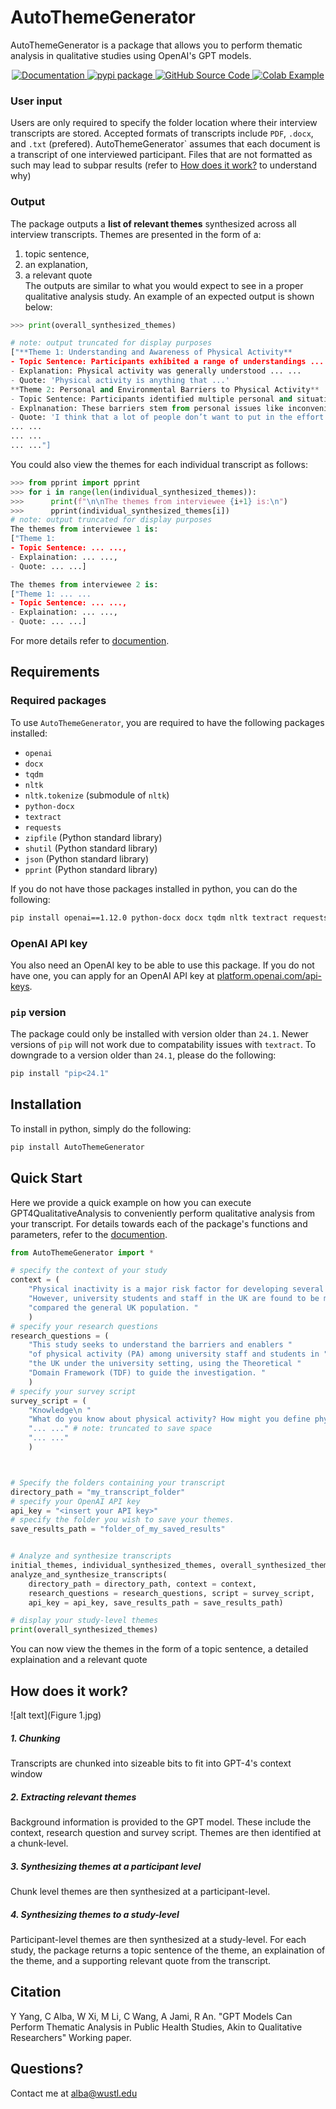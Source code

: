 # AutoThemeGenerator  
AutoThemeGenerator is a package that allows you to perform thematic analysis in qualitative studies using OpenAI's GPT models. 

<p align="center">
  <a href="https://cja5553.github.io/ReadTheDocs_AutoThemeGenerator/">
    <img src="https://img.shields.io/badge/Documentation-v0.1.5-orange" alt="Documentation">
  </a>
  <a href="https://pypi.org/project/AutoThemeGenerator/">
    <img src="https://img.shields.io/badge/pypi_package-v0.1.5-brightgreen" alt="pypi package">
  </a>
  <a href="https://github.com/cja5553/AutoThemeGenerator">
    <img src="https://img.shields.io/badge/github_source_code-source_code?logo=github&color=green" alt="GitHub Source Code">
  </a>
  <a href="https://colab.research.google.com/drive/1BoAI-QNL-yL8j8hUJ3K8cJkbyp4spoQ3">
    <img src="https://img.shields.io/badge/-Colab_Example-grey?logo=google&logoColor=F9AB00" alt="Colab Example">
  </a>
</p>


### User input  

Users are only required to specify the folder location where their interview transcripts are stored. Accepted formats of transcripts include `PDF`, `.docx`, and `.txt` (prefered). AutoThemeGenerator` assumes that each document is a transcript of one interviewed participant. Files that are not formatted as such may lead to subpar results (refer to [How does it work?](#how-does-it-work) to understand why) 

### Output  

The package outputs a **list of relevant themes** synthesized across all interview transcripts. Themes are presented in the form of a:  
1. topic sentence,  
2. an explanation,  
3. a relevant quote  
The outputs are similar to what you would expect to see in a proper qualitative analysis study. An example of an expected output is shown below:   
```python
>>> print(overall_synthesized_themes)

# note: output truncated for display purposes
["**Theme 1: Understanding and Awareness of Physical Activity**
- Topic Sentence: Participants exhibited a range of understandings ... ... 
- Explanation: Physical activity was generally understood ... ... 
- Quote: 'Physical activity is anything that ...'
**Theme 2: Personal and Environmental Barriers to Physical Activity** 
- Topic Sentence: Participants identified multiple personal and situational obstacles ... ...
- Explnanation: These barriers stem from personal issues like inconvenience ... ...
- Quote: 'I think that a lot of people don’t want to put in the effort'... ... 
... ...
... ...
... ..."]
```

You could also view the themes for each individual transcript as follows: 

```Python
>>> from pprint import pprint
>>> for i in range(len(individual_synthesized_themes)):
>>>      print(f"\n\nThe themes from interviewee {i+1} is:\n")
>>>      pprint(individual_synthesized_themes[i])
# note: output truncated for display purposes
The themes from interviewee 1 is:
["Theme 1:
- Topic Sentence: ... ...,
- Explaination: ... ...,
- Quote: ... ...]

The themes from interviewee 2 is:
["Theme 1: ... ...
- Topic Sentence: ... ...,
- Explaination: ... ...,
- Quote: ... ...]
```

For more details refer to [documention](documention.md). 

## Requirements
### Required packages
To use `AutoThemeGenerator`, you are required to have the following packages installed:  
- `openai`  
- `docx`    
- `tqdm`    
- `nltk`    
- `nltk.tokenize` (submodule of `nltk`)   
- `python-docx`  
- `textract`  
- `requests`  
- `zipfile` (Python standard library)   
- `shutil`  (Python standard library)  
- `json`  (Python standard library)  
- `pprint` (Python standard library)

If you do not have those packages installed in python, you can do the following:
```bash
pip install openai==1.12.0 python-docx docx tqdm nltk textract requests
```
### OpenAI API key
You also need an OpenAI key to be able to use this package. If you do not have one, you can apply for an OpenAI API key at [platform.openai.com/api-keys](https://platform.openai.com/api-keys). 

### `pip` version  

The package could only be installed with version older than `24.1`. Newer versions of `pip` will not work due to compatability issues with `textract`. To downgrade to a version older than `24.1`, please do the following:

```bash
pip install "pip<24.1"
```

## Installation
To install in python, simply do the following: 

```bash
pip install AutoThemeGenerator
```

## Quick Start
Here we provide a quick example on how you can execute GPT4QualitativeAnalysis to conveniently perform qualitative analysis from your transcript. For details towards each of the package's functions and parameters, refer to the [documention](documention.md). 

```python
from AutoThemeGenerator import *

# specify the context of your study
context = (
    "Physical inactivity is a major risk factor for developing several chronic illness. "
    "However, university students and staff in the UK are found to be more physically inactive "
    "compared the general UK population. "
    )
# specify your research questions
research_questions = (
    "This study seeks to understand the barriers and enablers "
    "of physical activity (PA) among university staff and students in "
    "the UK under the university setting, using the Theoretical "
    "Domain Framework (TDF) to guide the investigation. "
    )
# specify your survey script
survey_script = (
    "Knowledge\n "
    "What do you know about physical activity? How might you define physical activity? "
    "... ..." # note: truncated to save space
    "... ..." 
    )



# Specify the folders containing your transcript
directory_path = "my_transcript_folder"
# specify your OpenAI API key
api_key = "<insert your API key>"
# specify the folder you wish to save your themes. 
save_results_path = "folder_of_my_saved_results"


# Analyze and synthesize transcripts
initial_themes, individual_synthesized_themes, overall_synthesized_themes = \
analyze_and_synthesize_transcripts(
    directory_path = directory_path, context = context,
    research_questions = research_questions, script = survey_script,
    api_key = api_key, save_results_path = save_results_path)

# display your study-level themes
print(overall_synthesized_themes)
```

You can now view the themes in the form of a topic sentence, a detailed explaination and a relevant quote



## How does it work?
![alt text](Figure 1.jpg)
##### 1. Chunking 
Transcripts are chunked into sizeable bits to fit into GPT-4's context window
##### 2. Extracting relevant themes 
Background information is provided to the GPT model. These include the context, research question and survey script. Themes are then identified at a chunk-level. 
##### 3. Synthesizing themes at a participant level
Chunk level themes are then synthesized at a participant-level. 
##### 4. Synthesizing themes to a study-level
Participant-level themes are then synthesized at a study-level. For each study, the package returns a topic sentence of the theme, an explaination of the theme, and a supporting relevant quote from the transcript. 

## Citation  
Y Yang, C Alba, W Xi, M Li, C Wang, A Jami, R An. "GPT Models Can Perform Thematic Analysis in Public Health Studies, Akin to Qualitative Researchers" Working paper.


## Questions?
Contact me at [alba@wustl.edu](mailto:alba@wustl.edu)
